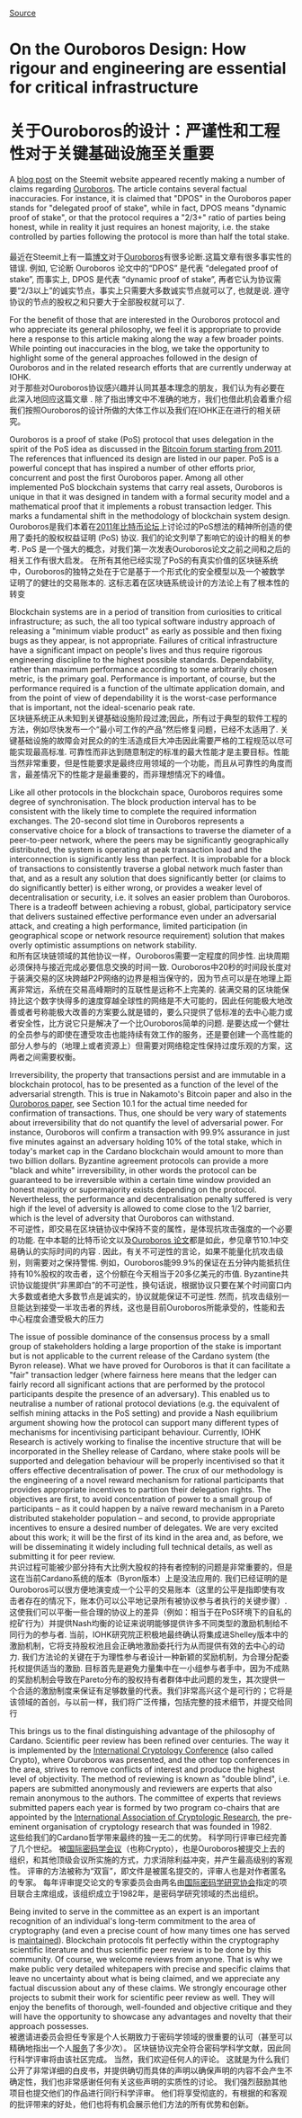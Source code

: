 
[Source](https://iohk.io/blog/on-the-ouroboros-design-how-rigour-and-engineering-are-essential-for-critical-infrastructure/ "Permalink to On the Ouroboros Design: How rigour and engineering are essential for critical infrastructure")

# On the Ouroboros Design: How rigour and engineering are essential for critical infrastructure  
# 关于Ouroboros的设计：严谨性和工程性对于关键基础设施至关重要


A [blog post][1] on the Steemit website appeared recently making a number of claims regarding [Ouroboros][2]. The article contains several factual inaccuracies. For instance, it is claimed that "DPOS" in the Ouroboros paper stands for "delegated proof of stake", while in fact, DPOS means "dynamic proof of stake", or that the protocol requires a "2/3+" ratio of parties being honest, while in reality it just requires an honest majority, i.e. the stake controlled by parties following the protocol is more than half the total stake.     
最近在Steemit上有一篇[博文][1]对于[Ouroboros][2]有很多论断.这篇文章有很多事实性的错误. 例如, 它论断 Ouroboros 论文中的“DPOS” 是代表 “delegated proof of stake”, 而事实上, DPOS 是代表 “dynamic proof of stake”, 再者它认为协议需要“2/3以上”的诚实节点，事实上只需要大多数诚实节点就可以了, 也就是说. 遵守协议的节点的股权之和只要大于全部股权就可以了.   

For the benefit of those that are interested in the Ouroboros protocol and who appreciate its general philosophy, we feel it is appropriate to provide here a response to this article making along the way a few broader points. While pointing out inaccuracies in the blog, we take the opportunity to highlight some of the general approaches followed in the design of Ouroboros and in the related research efforts that are currently underway at IOHK.  
对于那些对Ouroboros协议感兴趣并认同其基本理念的朋友，我们认为有必要在此深入地回应这篇文章
. 除了指出博文中不准确的地方，我们也借此机会着重介绍我们按照Ouroboros的设计所做的大体工作以及我们在IOHK正在进行的相关研究。

Ouroboros is a proof of stake (PoS) protocol that uses delegation in the spirit of the PoS idea as discussed in the [Bitcoin forum starting from 2011][3]. The references that influenced its design are listed in our paper. PoS is a powerful concept that has inspired a number of other efforts prior, concurrent and post the first Ouroboros paper. Among all other implemented PoS blockchain systems that carry real assets, Ouroboros is unique in that it was designed in tandem with a formal security model and a mathematical proof that it implements a robust transaction ledger. This marks a fundamental shift in the methodology of blockchain system design.  
Ouroboros是我们本着在[2011年比特币论坛][3]上讨论过的PoS想法的精神所创造的使用了委托的股权权益证明 (PoS) 协议. 我们的论文列举了影响它的设计的相关的参考. PoS 是一个强大的概念，对我们第一次发表Ouroboros论文之前之间和之后的相关工作有很大启发。  在所有其他已经实现了PoS的有真实价值的区块链系统中，Ouroboros的独特之处在于它是基于一个形式化的安全模型以及一个被数学证明了的健壮的交易账本的. 这标志着在区块链系统设计的方法论上有了根本性的转变

Blockchain systems are in a period of transition from curiosities to critical infrastructure; as such, the all too typical software industry approach of releasing a "minimum viable product" as early as possible and then fixing bugs as they appear, is not appropriate. Failures of critical infrastructure have a significant impact on people's lives and thus require rigorous engineering discipline to the highest possible standards. Dependability, rather than maximum performance according to some arbitrarily chosen metric, is the primary goal. Performance is important, of course, but the performance required is a function of the ultimate application domain, and from the point of view of dependability it is the worst-case performance that is important, not the ideal-scenario peak rate.  
区块链系统正从未知到关键基础设施阶段过渡;因此，所有过于典型的软件工程的方法，例如尽快发布一个“最小可工作的产品”然后修复问题，已经不太适用了. 关键基础设施的故障会对民众的的生活造成巨大冲击因此需要严格的工程规范以尽可能实现最高标准.  可靠性而非达到随意制定的标准的最大性能才是主要目标。性能当然非常重要，但是性能要求是最终应用领域的一个功能，而且从可靠性的角度而言，最差情况下的性能才是最重要的，而非理想情况下的峰值。

Like all other protocols in the blockchain space, Ouroboros requires some degree of synchronisation. The block production interval has to be consistent with the likely time to complete the required information exchanges. The 20-second slot time in Ouroboros represents a conservative choice for a block of transactions to traverse the diameter of a peer-to-peer network, where the peers may be significantly geographically distributed, the system is operating at peak transaction load and the interconnection is significantly less than perfect. It is improbable for a block of transactions to consistently traverse a global network much faster than that, and as a result any solution that does significantly better (or claims to do significantly better) is either wrong, or provides a weaker level of decentralisation or security, i.e. it solves an easier problem than Ouroboros. There is a tradeoff between achieving a robust, global, participatory service that delivers sustained effective performance even under an adversarial attack, and creating a high performance, limited participation (in geographical scope or network resource requirement) solution that makes overly optimistic assumptions on network stability.  
和所有区块链领域的其他协议一样，Ouroboros需要一定程度的同步性. 出块周期必须保持与接近完成必要信息交换的时间一致. Ouroboros中20秒的时间段长度对于装满交易的区块跨越P2P网络的边界是相当保守的，因为节点可以是在地理上距离非常远，系统在交易高峰期时的互联性是远称不上完美的. 装满交易的区块能保持比这个数字快得多的速度穿越全球性的网络是不大可能的，因此任何能极大地改善或者号称能极大改善的方案要么就是错的，要么只提供了低标准的去中心能力或者安全性，比方说它只是解决了一个比Ouroboros简单的问题. 是要达成一个健壮的全员参与的即使在遭受攻击也能持续有效工作的服务，还是要创建一个高性能的部分人参与的（地理上或者资源上）但需要对网络稳定性保持过度乐观的方案，这两者之间需要权衡。

Irreversibility, the property that transactions persist and are immutable in a blockchain protocol, has to be presented as a function of the level of the adversarial strength. This is true in Nakamoto's Bitcoin paper and also in the [Ouroboros paper][2], see Section 10.1 for the actual time needed for confirmation of transactions. Thus, one should be very wary of statements about irreversibility that do not quantify the level of adversarial power. For instance, Ouroboros will confirm a transaction with 99.9% assurance in just five minutes against an adversary holding 10% of the total stake, which in today's market cap in the Cardano blockchain would amount to more than two billion dollars. Byzantine agreement protocols can provide a more "black and white" irreversibility, in other words the protocol can be guaranteed to be irreversible within a certain time window provided an honest majority or supermajority exists depending on the protocol. Nevertheless, the performance and decentralisation penalty suffered is very high if the level of adversity is allowed to come close to the 1/2 barrier, which is the level of adversity that Ouroboros can withstand.  
不可逆性，即交易在区块链协议中保持不变的属性，是体现抗攻击强度的一个必要的功能. 在中本聪的比特币论文以及[Ouroboros 论文][2]都是如此，参见章节10.1中交易确认的实际时间的内容 . 因此，有关不可逆性的言论，如果不能量化抗攻击级别，则需要对之保持警惕. 例如，Ouroboros能99.9%的保证在五分钟内能抵抗住持有10%股权的攻击者，这个份额在今天相当于20多亿美元的市值. Byzantine共识协议能提供“非黑即白”的不可逆性，换句话说，根据协议只要在某个时间窗口内大多数或者绝大多数节点是诚实的，协议就能保证不可逆性. 然而，抗攻击级别一旦能达到接受一半攻击者的界线，这也是目前Ouroboros所能承受的，性能和去中心程度会遭受极大的压力

The issue of possible dominance of the consensus process by a small group of stakeholders holding a large proportion of the stake is important but is not applicable to the current release of the Cardano system (the Byron release). What we have proved for Ouroboros is that it can facilitate a "fair" transaction ledger (where fairness here means that the ledger can fairly record all significant actions that are performed by the protocol participants despite the presence of an adversary). This enabled us to neutralise a number of rational protocol deviations (e.g. the equivalent of selfish mining attacks in the PoS setting) and provide a Nash equilibrium argument showing how the protocol can support many different types of mechanisms for incentivising participant behaviour. Currently, IOHK Research is actively working to finalise the incentive structure that will be incorporated in the Shelley release of Cardano, where stake pools will be supported and delegation behaviour will be properly incentivised so that it offers effective decentralisation of power. The crux of our methodology is the engineering of a novel reward mechanism for rational participants that provides appropriate incentives to partition their delegation rights. The objectives are first, to avoid concentration of power to a small group of participants – as it could happen by a naïve reward mechanism in a Pareto distributed stakeholder population – and second, to provide appropriate incentives to ensure a desired number of delegates. We are very excited about this work; it will be the first of its kind in the area and, as before, we will be disseminating it widely including full technical details, as well as submitting it for peer review.  
 共识过程可能被少部分持有大比例大股权的持有者控制的问题是非常重要的，但是这在当前Cardano系统的版本（Byron版本）上是没法应用的. 我们已经证明的是Ouroboros可以很方便地演变成一个公平的交易账本（这里的公平是指即使有攻击者存在的情况下，账本仍可以公平地记录所有被协议参与者执行的关键步骤）.  这使我们可以平衡一些合理的协议上的差异（例如：相当于在PoS环境下的自私的挖矿行为）并提供Nash均衡的论证来说明能够提供许多不同类型的激励机制给不同行为的参与者. 当前，IOHK研究院正积极地最终确认将集成进Shelley版本中的激励机制，它将支持股权池且会正确地激励委托行为从而提供有效的去中心的动力.  我们方法论的关键在于为理性参与者设计一种新颖的奖励机制，为合理分配委托权提供适当的激励.  目标首先是避免力量集中在一小组参与者手中，因为不成熟的奖励机制会导致在Pareto分布的股权持有者群体中此问题的发生，其次提供一个合适的激励制度来保证有足够数量的代表。我们非常高兴这个是可行的；它将是该领域的首创，与以前一样，我们将广泛传播，包括完整的技术细节，并提交给同行

This brings us to the final distinguishing advantage of the philosophy of Cardano. Scientific peer review has been refined over centuries. The way it is implemented by the [International Cryptology Conference][4] (also called Crypto), where Ouroboros was presented, and the other top conferences in the area, strives to remove conflicts of interest and produce the highest level of objectivity. The method of reviewing is known as "double blind", i.e. papers are submitted anonymously and reviewers are experts that also remain anonymous to the authors. The committee of experts that reviews submitted papers each year is formed by two program co-chairs that are appointed by the [International Association of Cryptologic Research][5], the pre-eminent organisation of cryptology research that was founded in 1982.  
这些给我们的Cardano哲学带来最终的独一无二的优势。 科学同行评审已经完善了几个世纪。 被[国际密码学会议][4]（也称Crypto），也是Ouroboros被提交上去的组织，和其他顶级会议所实施的方式，力求消除利益冲突，并产生最高级别的客观性。 评审的方法被称为“双盲”，即文件是被匿名提交的，评审人也是对作者匿名的专家。 每年评审提交论文的专家委员会由两名由[国际密码学研究协会][5]指定的项目联合主席组成，该组织成立于1982年，是密码学研究领域的杰出组织。


Being invited to serve in the committee as an expert is an important recognition of an individual's long-term commitment to the area of cryptography (and even a precise count of how many times one has served is [maintained][6]). Blockchain protocols fit perfectly within the cryptography scientific literature and thus scientific peer review is to be done by this community. Of course, we welcome reviews from anyone. That is why we make public very detailed whitepapers with precise and specific claims that leave no uncertainty about what is being claimed, and we appreciate any factual discussion about any of these claims. We strongly encourage other projects to submit their work for scientific peer review as well. They will enjoy the benefits of thorough, well-founded and objective critique and they will have the opportunity to showcase any advantages and novelty that their approach possesses.  
被邀请进委员会担任专家是个人长期致力于密码学领域的很重要的认可（甚至可以精确地指出一个人[服务][6]了多少次）。 区块链协议完全符合密码学科学文献，因此同行科学评审将由该社区完成。 当然，我们欢迎任何人的评论。 这就是为什么我们公开了非常详细的白皮书，并提供确切而具体的声明以确保声明的内容不会产生不确定性，我们也非常感谢任何有关这些声明的实质性的讨论。 我们强烈鼓励其他项目也提交他们的作品进行同行科学评审。 他们将享受彻底的，有根据的和客观的批评带来的好处，他们也将有机会展示他们方法的所有优势和创新。

[1]: https://steemit.com/cardamon/@dan/peer-review-of-cardano-s-ouroboros "Peer Review of Cardano's Ouroboros, steemit.com"
[2]: https://iohk.io/research/papers/#9BKRHCSI "Ouroboros: A Provably Secure Proof-of-Stake Blockchain Protocol, iohk.io"
[3]: https://bitcointalk.org/index.php?topic=27787.0 "Proof of stake instead of proof of work, bitcointalk.org"
[4]: https://www.iacr.org/conferences/crypto2017/ "Crypto 2017, iacr.org"
[5]: https://www.iacr.org/ "iacr.org"
[6]: https://www.iacr.org/cryptodb/data/stats.php "Publishing Statistics, iacr.org"

  

